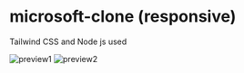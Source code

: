 # microsoft-clone (responsive)
Tailwind CSS and Node js used

![preview1](https://user-images.githubusercontent.com/79467137/177014398-baf5471b-f428-4efd-83f8-a759a04f357d.jpg)
![preview2](https://user-images.githubusercontent.com/79467137/177014399-5f55b5ad-c3de-4d40-b2a1-595bfae3c9c2.jpg)
